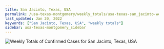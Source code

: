 ```yaml
---
title: San Jacinto, Texas, USA
permalink: /usa-texas-montgomery/weekly_totals/usa-texas-san_jacinto-weekly_totals.html
last_updated: Jan 20, 2022
keywords: ["San Jacinto, Texas, USA", "weekly totals"]
sidebar: usa-texas-montgomery_sidebar
---
```


![Weekly Totals of Confirmed Cases for San Jacinto, Texas, USA](/covid_tracker/images/graphs/usa-texas-san_jacinto-weekly_totals_graph.png)
